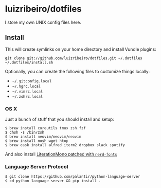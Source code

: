 # luizribeiro/dotfiles

I store my own UNIX config files here.

## Install

This will create symlinks on your home directory and install Vundle plugins:

```
git clone git://github.com/luizribeiro/dotfiles.git ~/.dotfiles
~/.dotfiles/install.sh
```

Optionally, you can create the following files to customize things locally:

* `~/.gitconfig.local`
* `~/.hgrc.local`
* `~/.vimrc.local`
* `~/.zshrc.local`

### OS X

Just a bunch of stuff that you should install and setup:

```
$ brew install coreutils tmux zsh fzf
$ chsh -s /bin/zsh
$ brew install neovim/neovim/neovim
$ brew install mosh wget htop
$ brew cask install alfred iterm2 dropbox slack spotify
```
And also install
[LiterationMono patched with `nerd-fonts`](https://github.com/ryanoasis/nerd-fonts/tree/master/patched-fonts/LiberationMono)

### Language Server Protocol

```
$ git clone https://github.com/palantir/python-language-server
$ cd python-language-server && pip install .
```
